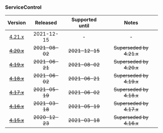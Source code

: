 ### ServiceControl

| Version   | Released       | Supported until   | Notes                             |
|:---------:|:--------------:|:-----------------:|:---------------------------------:|
| [4.21.x](https://www.nuget.org/packages/Particular.PlatformSample.ServiceControl/4.21.4) | 2021-12-15     | -                 | -                                 |
| [~~4.20.x~~](https://www.nuget.org/packages/Particular.PlatformSample.ServiceControl/4.20.3) | ~~2021-08-02~~ | ~~2021-12-15~~    | ~~Superseded by 4.21.x~~          |
| [~~4.19.x~~](https://www.nuget.org/packages/Particular.PlatformSample.ServiceControl/4.19.0) | ~~2021-06-21~~ | ~~2021-08-02~~    | ~~Superseded by 4.20.x~~          |
| [~~4.18.x~~](https://www.nuget.org/packages/Particular.PlatformSample.ServiceControl/4.18.0) | ~~2021-06-02~~ | ~~2021-06-21~~    | ~~Superseded by 4.19.x~~          |
| [~~4.17.x~~](https://www.nuget.org/packages/Particular.PlatformSample.ServiceControl/4.17.2) | ~~2021-05-19~~ | ~~2021-06-02~~    | ~~Superseded by 4.18.x~~          |
| [~~4.16.x~~](https://www.nuget.org/packages/Particular.PlatformSample.ServiceControl/4.16.0) | ~~2021-03-18~~ | ~~2021-05-19~~    | ~~Superseded by 4.17.x~~          |
| [~~4.15.x~~](https://www.nuget.org/packages/Particular.PlatformSample.ServiceControl/4.15.1) | ~~2020-12-23~~ | ~~2021-03-18~~    | ~~Superseded by 4.16.x~~          |

